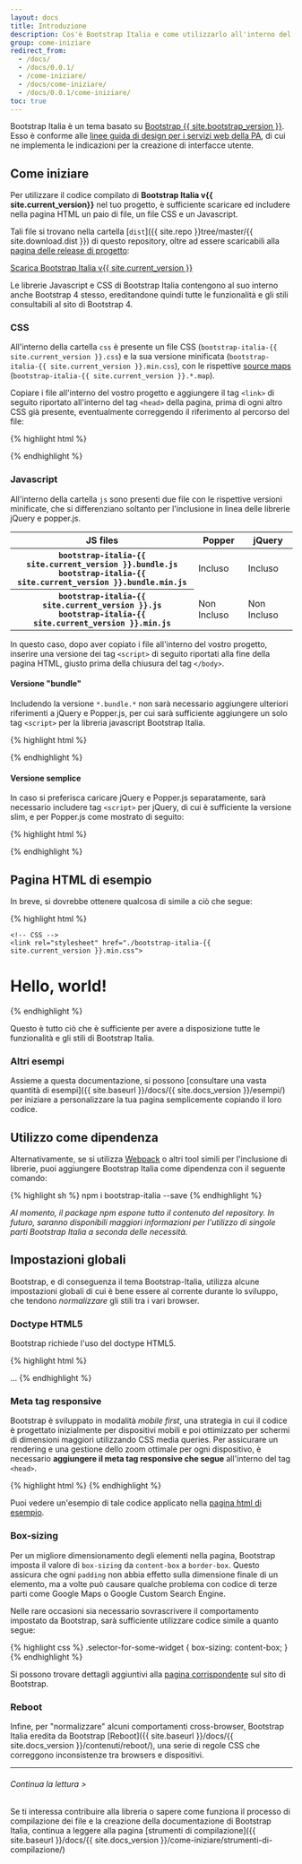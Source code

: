 ```yaml
---
layout: docs
title: Introduzione
description: Cos'è Bootstrap Italia e come utilizzarlo all'interno del tuo progetto
group: come-iniziare
redirect_from:
  - /docs/
  - /docs/0.0.1/
  - /come-iniziare/
  - /docs/come-iniziare/
  - /docs/0.0.1/come-iniziare/
toc: true
---
```


Bootstrap Italia è un tema basato su [Bootstrap {{ site.bootstrap_version }}](https://getbootstrap.com/docs/4.0/getting-started/introduction/).
Esso è conforme alle [linee guida di design per i servizi web della PA](https://design-italia.readthedocs.io/it/stable/index.html),
di cui ne implementa le indicazioni per la creazione di interfacce utente.

## Come iniziare

Per utilizzare il codice compilato di **Bootstrap Italia v{{ site.current_version}}** nel tuo progetto, è sufficiente
scaricare ed includere nella pagina HTML un paio di file, un file CSS e un Javascript.

Tali file si trovano nella cartella [`dist`]({{ site.repo }}tree/master/{{ site.download.dist }}) di questo repository,
oltre ad essere scaricabili alla [pagina delle release di progetto](https://github.com/italia/bootstrap-italia/releases): 

<a href="https://github.com/italia/bootstrap-italia/releases/download/{{ site.current_version }}/bootstrap-italia-v{{ site.current_version }}-dist.zip" class="btn btn-bd-primary" onclick="ga('send', 'event', 'Getting started', 'Download', 'Download Bootstrap Italia');">Scarica Bootstrap Italia v{{ site.current_version }}</a>

Le librerie Javascript e CSS di Bootstrap Italia contengono al suo interno anche Bootstrap 4 stesso, ereditandone quindi
tutte le funzionalità e gli stili consultabili al sito di Bootstrap 4.

### CSS

All'interno della cartella `css` è presente un file CSS (`bootstrap-italia-{{ site.current_version }}.css`)
e la sua versione minificata (`bootstrap-italia-{{ site.current_version }}.min.css`), con le rispettive
[source maps](https://developers.google.com/web/tools/chrome-devtools/javascript/source-maps)
(`bootstrap-italia-{{ site.current_version }}.*.map`).

Copiare i file all'interno del vostro progetto e aggiungere il tag `<link>` di seguito riportato all'interno del tag
`<head>` della pagina, prima di ogni altro CSS già presente, eventualmente correggendo il riferimento al percorso del file:

{% highlight html %}
<link rel="stylesheet" href="./bootstrap-italia-{{ site.current_version }}.min.css">
{% endhighlight %}

### Javascript

All'interno della cartella `js` sono presenti due file con le rispettive versioni minificate, che si differenziano
soltanto per l'inclusione in linea delle librerie jQuery e popper.js.

<table class="table table-bordered">
  <thead>
    <tr>
      <th scope="col">JS files</th>
      <th scope="col">Popper</th>
      <th scope="col">jQuery</th>
    </tr>
  </thead>
  <tbody>
    <tr>
      <th scope="row">
        <div><code class="font-weight-normal text-nowrap">bootstrap-italia-{{ site.current_version }}.bundle.js</code></div>
        <div><code class="font-weight-normal text-nowrap">bootstrap-italia-{{ site.current_version }}.bundle.min.js</code></div>
      </th>
      <td class="text-success">Incluso</td>
      <td class="text-success">Incluso</td>
    </tr>
    <tr>
      <th scope="row">
        <div><code class="font-weight-normal text-nowrap">bootstrap-italia-{{ site.current_version }}.js</code></div>
        <div><code class="font-weight-normal text-nowrap">bootstrap-italia-{{ site.current_version }}.min.js</code></div>
      </th>
      <td class="bg-light text-muted">Non Incluso</td>
      <td class="bg-light text-muted">Non Incluso</td>
    </tr>
  </tbody>
</table>

In questo caso, dopo aver copiato i file all'interno del vostro progetto, inserire una versione dei tag `<script>` di
seguito riportati alla fine della pagina HTML, giusto prima della chiusura del tag `</body>`.

#### Versione "bundle"

Includendo la versione `*.bundle.*` non sarà necessario aggiungere ulteriori riferimenti a jQuery e Popper.js, per
cui sarà sufficiente aggiungere un solo tag `<script>` per la libreria javascript Bootstrap Italia.

{% highlight html %}
<script src="./bootstrap-italia-{{ site.current_version }}.bundle.min.js"></script>
{% endhighlight %}

#### Versione semplice

In caso si preferisca caricare jQuery e Popper.js separatamente, sarà necessario includere tag `<script>` per jQuery, di
cui è sufficiente la versione slim, e per Popper.js come mostrato di seguito:

{% highlight html %}
<script src="{{ site.cdn.jquery }}" integrity="{{ site.cdn.jquery_integrity }}"></script>
<script src="{{ site.cdn.popper }}" integrity="{{ site.cdn.popper_integrity }}"></script>
<script src="/bootstrap-italia-{{ site.current_version }}.min.js"></script>
{% endhighlight %}

## Pagina HTML di esempio

In breve, si dovrebbe ottenere qualcosa di simile a ciò che segue:

{% highlight html %}
<!doctype html>
<html lang="en">
  <head>
    <!-- Required meta tags -->
    <meta charset="utf-8">
    <meta name="viewport" content="width=device-width, initial-scale=1, shrink-to-fit=no">
    
    <!-- CSS -->
    <link rel="stylesheet" href="./bootstrap-italia-{{ site.current_version }}.min.css">
  </head>
  <body>
    <h1>Hello, world!</h1>
    <!-- JS -->
    <script src="./bootstrap-italia-{{ site.current_version }}.bundle.min.js"></script>
  </body>
</html>
{% endhighlight %}

Questo è tutto ciò che è sufficiente per avere a disposizione tutte le funzionalità e gli stili di Bootstrap Italia.

### Altri esempi

Assieme a questa documentazione, si possono [consultare una vasta quantità di esempi]({{ site.baseurl }}/docs/{{ site.docs_version }}/esempi/)
per iniziare a personalizzare la tua pagina semplicemente copiando il loro codice.

## Utilizzo come dipendenza

Alternativamente, se si utilizza [Webpack](https://webpack.github.io/) o altri tool simili per l'inclusione di librerie,
puoi aggiungere Bootstrap Italia come dipendenza con il seguente comando:

{% highlight sh %}
npm i bootstrap-italia --save
{% endhighlight %}

_Al momento, il package npm espone tutto il contenuto del repository. In futuro, saranno disponibili maggiori informazioni
per l'utilizzo di singole parti Bootstrap Italia a seconda delle necessità._

## Impostazioni globali

Bootstrap, e di conseguenza il tema Bootstrap-Italia, utilizza alcune impostazioni globali di cui è bene essere al
corrente durante lo sviluppo, che tendono *normalizzare* gli stili tra i vari browser.

### Doctype HTML5

Bootstrap richiede l'uso del doctype HTML5.

{% highlight html %}
<!doctype html>
<html lang="it">
  ...
</html>
{% endhighlight %}

### Meta tag responsive

Bootstrap è sviluppato in modalità *mobile first*, una strategia in cui il codice è progettato inizialmente per
dispositivi mobili e poi ottimizzato per schermi di dimensioni maggiori utilizzando CSS media queries.
Per assicurare un rendering e una gestione dello zoom ottimale per ogni dispositivo, è necessario **aggiungere
il meta tag responsive che segue** all'interno del tag `<head>`.

{% highlight html %}
<meta name="viewport" content="width=device-width, initial-scale=1, shrink-to-fit=no">
{% endhighlight %}

Puoi vedere un'esempio di tale codice applicato nella [pagina html di esempio](#pagina-html-di-esempio).

### Box-sizing

Per un migliore dimensionamento degli elementi nella pagina, Bootstrap imposta il valore di `box-sizing` da
`content-box` a `border-box`. Questo assicura che ogni `padding` non abbia effetto sulla dimensione finale di un
elemento, ma a volte può causare qualche problema con codice di terze parti come Google Maps o Google Custom Search Engine.

Nelle rare occasioni sia necessario sovrascrivere il comportamento impostato da Bootstrap, sarà sufficiente utilizzare codice simile a quanto segue:

{% highlight css %}
.selector-for-some-widget {
  box-sizing: content-box;
}
{% endhighlight %}

Si possono trovare dettagli aggiuntivi alla [pagina corrispondente](https://getbootstrap.com/docs/4.0/getting-started/introduction/#box-sizing) sul sito di Bootstrap.

### Reboot

Infine, per "normalizzare" alcuni comportamenti cross-browser, Bootstrap Italia eredita da Bootstrap [Reboot]({{ site.baseurl }}/docs/{{ site.docs_version }}/contenuti/reboot/),
una serie di regole CSS che correggono inconsistenze tra browsers e dispositivi.

---

###### Continua la lettura >

Se ti interessa contribuire alla libreria o sapere come funziona il processo di compilazione dei file e la creazione della documentazione di Bootstrap Italia,
continua a leggere alla pagina [strumenti di compilazione]({{ site.baseurl }}/docs/{{ site.docs_version }}/come-iniziare/strumenti-di-compilazione/)
